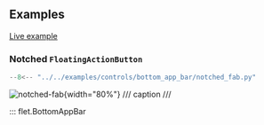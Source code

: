 ## Examples

[Live example](https://flet-controls-gallery.fly.dev/navigation/bottomappbar)

### Notched `FloatingActionButton`

```python
--8<-- "../../examples/controls/bottom_app_bar/notched_fab.py"
```

![notched-fab](../examples/controls/bottom_app_bar/media/notched_fab.png){width="80%"}
/// caption
///

::: flet.BottomAppBar

